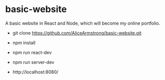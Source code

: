 # basic-website

A basic website in React and Node, which will become my online portfolio.

- git clone https://github.com/AliceArmstrong/basic-website.git

- npm install

- npm run react-dev

- npm run server-dev

- http://localhost:8080/
